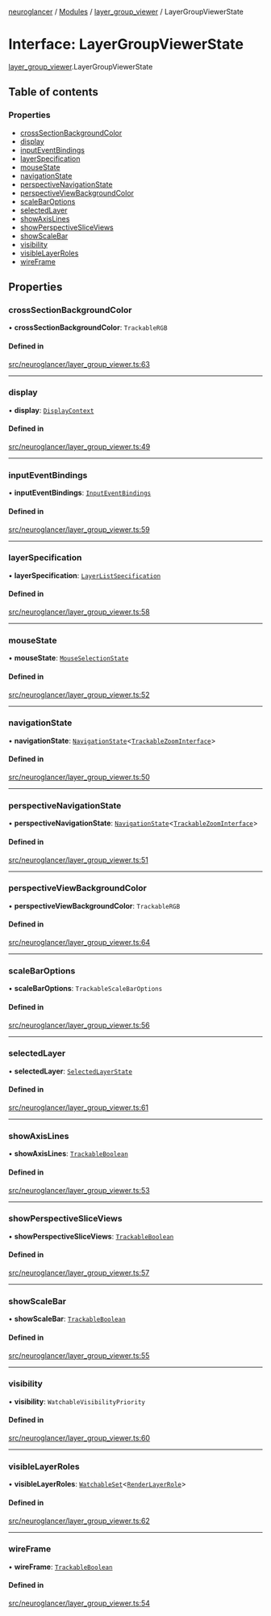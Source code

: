 [neuroglancer](../README.md) / [Modules](../modules.md) / [layer\_group\_viewer](../modules/layer_group_viewer.md) / LayerGroupViewerState

# Interface: LayerGroupViewerState

[layer_group_viewer](../modules/layer_group_viewer.md).LayerGroupViewerState

## Table of contents

### Properties

- [crossSectionBackgroundColor](layer_group_viewer.LayerGroupViewerState.md#crosssectionbackgroundcolor)
- [display](layer_group_viewer.LayerGroupViewerState.md#display)
- [inputEventBindings](layer_group_viewer.LayerGroupViewerState.md#inputeventbindings)
- [layerSpecification](layer_group_viewer.LayerGroupViewerState.md#layerspecification)
- [mouseState](layer_group_viewer.LayerGroupViewerState.md#mousestate)
- [navigationState](layer_group_viewer.LayerGroupViewerState.md#navigationstate)
- [perspectiveNavigationState](layer_group_viewer.LayerGroupViewerState.md#perspectivenavigationstate)
- [perspectiveViewBackgroundColor](layer_group_viewer.LayerGroupViewerState.md#perspectiveviewbackgroundcolor)
- [scaleBarOptions](layer_group_viewer.LayerGroupViewerState.md#scalebaroptions)
- [selectedLayer](layer_group_viewer.LayerGroupViewerState.md#selectedlayer)
- [showAxisLines](layer_group_viewer.LayerGroupViewerState.md#showaxislines)
- [showPerspectiveSliceViews](layer_group_viewer.LayerGroupViewerState.md#showperspectivesliceviews)
- [showScaleBar](layer_group_viewer.LayerGroupViewerState.md#showscalebar)
- [visibility](layer_group_viewer.LayerGroupViewerState.md#visibility)
- [visibleLayerRoles](layer_group_viewer.LayerGroupViewerState.md#visiblelayerroles)
- [wireFrame](layer_group_viewer.LayerGroupViewerState.md#wireframe)

## Properties

### crossSectionBackgroundColor

• **crossSectionBackgroundColor**: `TrackableRGB`

#### Defined in

[src/neuroglancer/layer_group_viewer.ts:63](https://github.com/ActiveBrainAtlas2/neuroglancer/blob/958d23e0/src/neuroglancer/layer_group_viewer.ts#L63)

___

### display

• **display**: [`DisplayContext`](../classes/display_context.DisplayContext.md)

#### Defined in

[src/neuroglancer/layer_group_viewer.ts:49](https://github.com/ActiveBrainAtlas2/neuroglancer/blob/958d23e0/src/neuroglancer/layer_group_viewer.ts#L49)

___

### inputEventBindings

• **inputEventBindings**: [`InputEventBindings`](../classes/data_panel_layout.InputEventBindings.md)

#### Defined in

[src/neuroglancer/layer_group_viewer.ts:59](https://github.com/ActiveBrainAtlas2/neuroglancer/blob/958d23e0/src/neuroglancer/layer_group_viewer.ts#L59)

___

### layerSpecification

• **layerSpecification**: [`LayerListSpecification`](../classes/layer.LayerListSpecification.md)

#### Defined in

[src/neuroglancer/layer_group_viewer.ts:58](https://github.com/ActiveBrainAtlas2/neuroglancer/blob/958d23e0/src/neuroglancer/layer_group_viewer.ts#L58)

___

### mouseState

• **mouseState**: [`MouseSelectionState`](../classes/layer.MouseSelectionState.md)

#### Defined in

[src/neuroglancer/layer_group_viewer.ts:52](https://github.com/ActiveBrainAtlas2/neuroglancer/blob/958d23e0/src/neuroglancer/layer_group_viewer.ts#L52)

___

### navigationState

• **navigationState**: [`NavigationState`](../classes/navigation_state.NavigationState.md)<[`TrackableZoomInterface`](../modules/navigation_state.md#trackablezoominterface)\>

#### Defined in

[src/neuroglancer/layer_group_viewer.ts:50](https://github.com/ActiveBrainAtlas2/neuroglancer/blob/958d23e0/src/neuroglancer/layer_group_viewer.ts#L50)

___

### perspectiveNavigationState

• **perspectiveNavigationState**: [`NavigationState`](../classes/navigation_state.NavigationState.md)<[`TrackableZoomInterface`](../modules/navigation_state.md#trackablezoominterface)\>

#### Defined in

[src/neuroglancer/layer_group_viewer.ts:51](https://github.com/ActiveBrainAtlas2/neuroglancer/blob/958d23e0/src/neuroglancer/layer_group_viewer.ts#L51)

___

### perspectiveViewBackgroundColor

• **perspectiveViewBackgroundColor**: `TrackableRGB`

#### Defined in

[src/neuroglancer/layer_group_viewer.ts:64](https://github.com/ActiveBrainAtlas2/neuroglancer/blob/958d23e0/src/neuroglancer/layer_group_viewer.ts#L64)

___

### scaleBarOptions

• **scaleBarOptions**: `TrackableScaleBarOptions`

#### Defined in

[src/neuroglancer/layer_group_viewer.ts:56](https://github.com/ActiveBrainAtlas2/neuroglancer/blob/958d23e0/src/neuroglancer/layer_group_viewer.ts#L56)

___

### selectedLayer

• **selectedLayer**: [`SelectedLayerState`](../classes/layer.SelectedLayerState.md)

#### Defined in

[src/neuroglancer/layer_group_viewer.ts:61](https://github.com/ActiveBrainAtlas2/neuroglancer/blob/958d23e0/src/neuroglancer/layer_group_viewer.ts#L61)

___

### showAxisLines

• **showAxisLines**: [`TrackableBoolean`](../classes/trackable_boolean.TrackableBoolean.md)

#### Defined in

[src/neuroglancer/layer_group_viewer.ts:53](https://github.com/ActiveBrainAtlas2/neuroglancer/blob/958d23e0/src/neuroglancer/layer_group_viewer.ts#L53)

___

### showPerspectiveSliceViews

• **showPerspectiveSliceViews**: [`TrackableBoolean`](../classes/trackable_boolean.TrackableBoolean.md)

#### Defined in

[src/neuroglancer/layer_group_viewer.ts:57](https://github.com/ActiveBrainAtlas2/neuroglancer/blob/958d23e0/src/neuroglancer/layer_group_viewer.ts#L57)

___

### showScaleBar

• **showScaleBar**: [`TrackableBoolean`](../classes/trackable_boolean.TrackableBoolean.md)

#### Defined in

[src/neuroglancer/layer_group_viewer.ts:55](https://github.com/ActiveBrainAtlas2/neuroglancer/blob/958d23e0/src/neuroglancer/layer_group_viewer.ts#L55)

___

### visibility

• **visibility**: `WatchableVisibilityPriority`

#### Defined in

[src/neuroglancer/layer_group_viewer.ts:60](https://github.com/ActiveBrainAtlas2/neuroglancer/blob/958d23e0/src/neuroglancer/layer_group_viewer.ts#L60)

___

### visibleLayerRoles

• **visibleLayerRoles**: [`WatchableSet`](../classes/trackable_value.WatchableSet.md)<[`RenderLayerRole`](../enums/renderlayer.RenderLayerRole.md)\>

#### Defined in

[src/neuroglancer/layer_group_viewer.ts:62](https://github.com/ActiveBrainAtlas2/neuroglancer/blob/958d23e0/src/neuroglancer/layer_group_viewer.ts#L62)

___

### wireFrame

• **wireFrame**: [`TrackableBoolean`](../classes/trackable_boolean.TrackableBoolean.md)

#### Defined in

[src/neuroglancer/layer_group_viewer.ts:54](https://github.com/ActiveBrainAtlas2/neuroglancer/blob/958d23e0/src/neuroglancer/layer_group_viewer.ts#L54)

